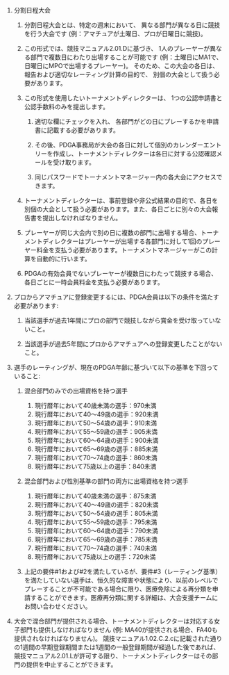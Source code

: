 
1. 分割日程大会

    1. 分割日程大会とは、特定の週末において、
    異なる部門が異なる日に競技を行う大会です
    (例：アマチュアが土曜日、プロが日曜日に競技)。

    1. この形式では、競技マニュアル2.01.Dに基づき、
    1人のプレーヤーが異なる部門で複数日にわたり出場することが可能です
    (例：土曜日にMA1で、日曜日にMPOで出場するプレーヤー)。
    そのため、この大会の各日は、報告および適切なレーティング計算の目的で、
    別個の大会として扱う必要があります。

    1. この形式を使用したいトーナメントディレクターは、
    1つの公認申請書と公認手数料のみを提出します。

        1. 適切な欄にチェックを入れ、
        各部門がどの日にプレーするかを申請書に記載する必要があります。

        1. その後、PDGA事務局が大会の各日に対して個別のカレンダーエントリーを作成し、トーナメントディレクターは各日に対する公認確認メールを受け取ります。

        1. 同じパスワードでトーナメントマネージャー内の各大会にアクセスできます。

    1. トーナメントディレクターは、事前登録や非公式結果の目的で、各日を別個の大会として扱う必要があります。また、各日ごとに別々の大会報告書を提出しなければなりません。

    1. プレーヤーが同じ大会内で別の日に複数の部門に出場する場合、トーナメントディレクターはプレーヤーが出場する各部門に対して1回のプレーヤー料金を支払う必要があります。トーナメントマネージャーがこの計算を自動的に行います。

    1. PDGAの有効会員でないプレーヤーが複数日にわたって競技する場合、各日ごとに一時会員料金を支払う必要があります。

1. プロからアマチュアに登録変更するには、PDGA会員は以下の条件を満たす必要があります:

	1. 当該選手が過去1年間にプロの部門で競技しながら賞金を受け取っていないこと。

	1. 当該選手が過去5年間にプロからアマチュアへの登録変更したことがないこと。

1. 選手のレーティングが、現在のPDGA年齢に基づいて以下の基準を下回っていること:

    1. 混合部門のみでの出場資格を持つ選手

        1. 現行暦年において40歳未満の選手：970未満
        1. 現行暦年において40〜49歳の選手：920未満
        1. 現行暦年において50〜54歳の選手：910未満
        1. 現行暦年において55〜59歳の選手：905未満
        1. 現行暦年において60〜64歳の選手：900未満
        1. 現行暦年において65〜69歳の選手：885未満
        1. 現行暦年において70〜74歳の選手：860未満
        1. 現行暦年において75歳以上の選手：840未満

    1. 混合部門および性別基準の部門の両方に出場資格を持つ選手

        1. 現行暦年において40歳未満の選手：875未満
        1. 現行暦年において40〜49歳の選手：820未満
        1. 現行暦年において50〜54歳の選手：805未満
        1. 現行暦年において55〜59歳の選手：795未満
        1. 現行暦年において60〜64歳の選手：790未満
        1. 現行暦年において65〜69歳の選手：785未満
        1. 現行暦年において70〜74歳の選手：740未満
        1. 現行暦年において75歳以上の選手：720未満

    1. 上記の要件#1および#2を満たしているが、要件#3（レーティング基準）を満たしていない選手は、恒久的な障害や状態により、以前のレベルでプレーすることが不可能である場合に限り、医療免除による再分類を申請することができます。医療再分類に関する詳細は、大会支援チームにお問い合わせください。

1. 大会で混合部門が提供される場合、トーナメントディレクターは対応する女子部門も提供しなければなりません
(例: MA40が提供される場合、FA40も提供されなければなりません)。
競技マニュアル1.02.C.2.cに記載された通りの1週間の早期登録期間または1週間の一般登録期間が経過した後であれば、競技マニュアル2.01.Lが許可する限り、トーナメントディレクターはその部門の提供を中止することができます。

